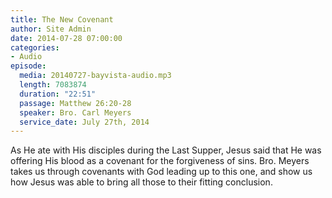 ```yaml
---
title: The New Covenant
author: Site Admin
date: 2014-07-28 07:00:00
categories:
- Audio
episode:
  media: 20140727-bayvista-audio.mp3
  length: 7083874
  duration: "22:51"
  passage: Matthew 26:20-28
  speaker: Bro. Carl Meyers
  service_date: July 27th, 2014
---
```

As He ate with His disciples during the Last Supper, Jesus said that He was offering His blood as a covenant for the forgiveness of sins. Bro. Meyers takes us through covenants with God leading up to this one, and show us how Jesus was able to bring all those to their fitting conclusion.